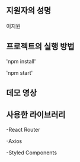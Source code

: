 ## 지원자의 성명

이지원

## 프로젝트의 실행 방법

'npm install'

'npm start'

## 데모 영상



## 사용한 라이브러리

-React Router

-Axios

-Styled Components
